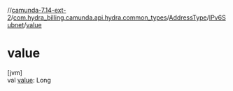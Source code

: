 //[camunda-7.14-ext-2](../../../../index.md)/[com.hydra_billing.camunda.api.hydra.common_types](../../index.md)/[AddressType](../index.md)/[IPv6Subnet](index.md)/[value](value.md)

# value

[jvm]\
val [value](value.md): Long
